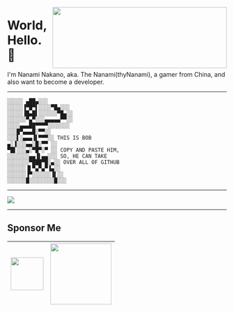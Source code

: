 <a href="https://steamcommunity.com/id/thynanami"><img align="right" width="400" height="140" src="https://card.yuy1n.io/card/76561199030345543/radical,en,badge"/></a>

# World, Hello. 👋

I'm Nanami Nakano, aka. The Nanami(thyNanami), a gamer from China, and also want to become a developer.

----------

```
░░░░░ ▄██▄░░░
░░░░░▐▀█▀▌░░░░▀█▄░░░
░░░░░▐█▄█▌░░░░░░▀█▄░░
░░░░░░▀▄▀░░░▄▄▄▄▄▀▀░░
░░░░▄▄▄██▀▀▀▀░░░░░░░
░░░█▀▄▄▄█░▀▀░░
░░░▌░▄▄▄▐▌▀▀▀░░ THIS IS BOB
▄░▐░░░▄▄░█░▀▀ ░░
▀█▌░░░▄░▀█▀░▀ ░░ COPY AND PASTE HIM,
░░░░░░░▄▄▐▌▄▄░░░ SO, HE CAN TAKE
░░░░░░░▀███▀█░▄░░ OVER ALL OF GITHUB
░░░░░░▐▌▀▄▀▄▀▐▄░░
░░░░░░▐▀░░░░░░▐▌░░
░░░░░░█░░░░░░░░█░░░
```

----------

<img src="https://wakatime.com/share/@thynanami/bd746103-8f3a-4b80-91fb-a0a8e7ade19a.svg"/>

----------

## Sponsor Me

| <a href="https://store.steampowered.com/wishlist/profiles/76561199030345543/#sort=order"><img height="75" src="https://store.cloudflare.steamstatic.com/public/shared/images/header/logo_steam.svg?t=962016"/></a> | <a href="https://patreon.com/user?u=94327704"><img height="140" src="https://logos-world.net/wp-content/uploads/2020/11/Patreon-Logo-2020-present.png"/></a> |
| ---------------- | -------------------- |
